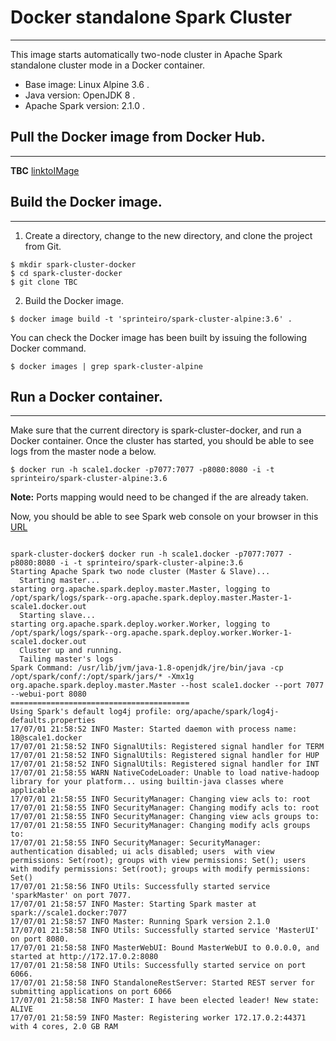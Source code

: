 # Docker standalone Spark Cluster
---

This image starts automatically two-node cluster in Apache Spark standalone cluster mode in a Docker container.

* Base image: Linux Alpine 3.6 .
* Java version: OpenJDK 8 .
* Apache Spark version: 2.1.0 .

## Pull the Docker image from Docker Hub.
---
__TBC__  [linktoIMage](https://hub.docker.com/r/sprinteiro/spark-cluster/)

## Build the Docker image.
---

1. Create a directory, change to the new directory, and clone the project from Git.

```shell
$ mkdir spark-cluster-docker
$ cd spark-cluster-docker
$ git clone TBC
```

2. Build the Docker image.

```
$ docker image build -t 'sprinteiro/spark-cluster-alpine:3.6' .
```
You can check the Docker image has been built by issuing the following Docker command.

```shell
$ docker images | grep spark-cluster-alpine
```


## Run a Docker container.
---
Make sure that the current directory is spark-cluster-docker, and run a Docker container. Once the cluster has started, you should be able to see logs from the master node a below.

```
$ docker run -h scale1.docker -p7077:7077 -p8080:8080 -i -t sprinteiro/spark-cluster-alpine:3.6
```
__Note:__ Ports mapping would need to be changed if the are already taken.

Now, you should be able to see Spark web console on your browser in this [URL](http://172.17.0.2:8080)

```shell

spark-cluster-docker$ docker run -h scale1.docker -p7077:7077 -p8080:8080 -i -t sprinteiro/spark-cluster-alpine:3.6
Starting Apache Spark two node cluster (Master & Slave)...
  Starting master...
starting org.apache.spark.deploy.master.Master, logging to /opt/spark/logs/spark--org.apache.spark.deploy.master.Master-1-scale1.docker.out
  Starting slave...
starting org.apache.spark.deploy.worker.Worker, logging to /opt/spark/logs/spark--org.apache.spark.deploy.worker.Worker-1-scale1.docker.out
  Cluster up and running.
  Tailing master's logs
Spark Command: /usr/lib/jvm/java-1.8-openjdk/jre/bin/java -cp /opt/spark/conf/:/opt/spark/jars/* -Xmx1g org.apache.spark.deploy.master.Master --host scale1.docker --port 7077 --webui-port 8080
========================================
Using Spark's default log4j profile: org/apache/spark/log4j-defaults.properties
17/07/01 21:58:52 INFO Master: Started daemon with process name: 18@scale1.docker
17/07/01 21:58:52 INFO SignalUtils: Registered signal handler for TERM
17/07/01 21:58:52 INFO SignalUtils: Registered signal handler for HUP
17/07/01 21:58:52 INFO SignalUtils: Registered signal handler for INT
17/07/01 21:58:55 WARN NativeCodeLoader: Unable to load native-hadoop library for your platform... using builtin-java classes where applicable
17/07/01 21:58:55 INFO SecurityManager: Changing view acls to: root
17/07/01 21:58:55 INFO SecurityManager: Changing modify acls to: root
17/07/01 21:58:55 INFO SecurityManager: Changing view acls groups to: 
17/07/01 21:58:55 INFO SecurityManager: Changing modify acls groups to: 
17/07/01 21:58:55 INFO SecurityManager: SecurityManager: authentication disabled; ui acls disabled; users  with view permissions: Set(root); groups with view permissions: Set(); users  with modify permissions: Set(root); groups with modify permissions: Set()
17/07/01 21:58:56 INFO Utils: Successfully started service 'sparkMaster' on port 7077.
17/07/01 21:58:57 INFO Master: Starting Spark master at spark://scale1.docker:7077
17/07/01 21:58:57 INFO Master: Running Spark version 2.1.0
17/07/01 21:58:58 INFO Utils: Successfully started service 'MasterUI' on port 8080.
17/07/01 21:58:58 INFO MasterWebUI: Bound MasterWebUI to 0.0.0.0, and started at http://172.17.0.2:8080
17/07/01 21:58:58 INFO Utils: Successfully started service on port 6066.
17/07/01 21:58:58 INFO StandaloneRestServer: Started REST server for submitting applications on port 6066
17/07/01 21:58:58 INFO Master: I have been elected leader! New state: ALIVE
17/07/01 21:58:59 INFO Master: Registering worker 172.17.0.2:44371 with 4 cores, 2.0 GB RAM

```
